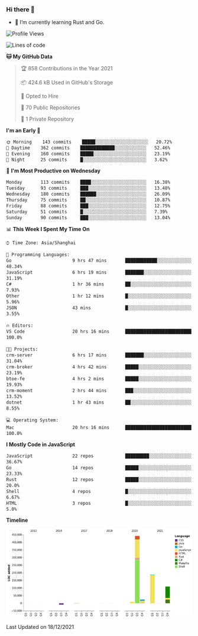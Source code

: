 ### Hi there 👋

- 🌱 I’m currently learning Rust and Go.

<!--START_SECTION:waka-->
![Profile Views](http://img.shields.io/badge/Profile%20Views-12-blue)

![Lines of code](https://img.shields.io/badge/From%20Hello%20World%20I%27ve%20Written-769%20Thousand%20lines%20of%20code-blue)

**🐱 My GitHub Data** 

> 🏆 858 Contributions in the Year 2021
 > 
> 📦 424.6 kB Used in GitHub's Storage 
 > 
> 💼 Opted to Hire
 > 
> 📜 70 Public Repositories 
 > 
> 🔑 1 Private Repository 
 > 
**I'm an Early 🐤** 

```text
🌞 Morning    143 commits    █████░░░░░░░░░░░░░░░░░░░░   20.72% 
🌆 Daytime    362 commits    █████████████░░░░░░░░░░░░   52.46% 
🌃 Evening    160 commits    █████░░░░░░░░░░░░░░░░░░░░   23.19% 
🌙 Night      25 commits     █░░░░░░░░░░░░░░░░░░░░░░░░   3.62%

```
📅 **I'm Most Productive on Wednesday** 

```text
Monday       113 commits    ████░░░░░░░░░░░░░░░░░░░░░   16.38% 
Tuesday      93 commits     ███░░░░░░░░░░░░░░░░░░░░░░   13.48% 
Wednesday    180 commits    ██████░░░░░░░░░░░░░░░░░░░   26.09% 
Thursday     75 commits     ██░░░░░░░░░░░░░░░░░░░░░░░   10.87% 
Friday       88 commits     ███░░░░░░░░░░░░░░░░░░░░░░   12.75% 
Saturday     51 commits     █░░░░░░░░░░░░░░░░░░░░░░░░   7.39% 
Sunday       90 commits     ███░░░░░░░░░░░░░░░░░░░░░░   13.04%

```


📊 **This Week I Spent My Time On** 

```text
⌚︎ Time Zone: Asia/Shanghai

💬 Programming Languages: 
Go                       9 hrs 47 mins       ████████████░░░░░░░░░░░░░   48.34% 
JavaScript               6 hrs 19 mins       ███████░░░░░░░░░░░░░░░░░░   31.19% 
C#                       1 hr 36 mins        ██░░░░░░░░░░░░░░░░░░░░░░░   7.93% 
Other                    1 hr 12 mins        █░░░░░░░░░░░░░░░░░░░░░░░░   5.96% 
JSON                     43 mins             █░░░░░░░░░░░░░░░░░░░░░░░░   3.55%

🔥 Editors: 
VS Code                  20 hrs 16 mins      █████████████████████████   100.0%

🐱‍💻 Projects: 
crm-server               6 hrs 17 mins       ███████░░░░░░░░░░░░░░░░░░   31.04% 
crm-broker               4 hrs 42 mins       █████░░░░░░░░░░░░░░░░░░░░   23.19% 
btoe-fe                  4 hrs 2 mins        █████░░░░░░░░░░░░░░░░░░░░   19.93% 
crm-moment               2 hrs 44 mins       ███░░░░░░░░░░░░░░░░░░░░░░   13.52% 
dotnet                   1 hr 43 mins        ██░░░░░░░░░░░░░░░░░░░░░░░   8.55%

💻 Operating System: 
Mac                      20 hrs 16 mins      █████████████████████████   100.0%

```

**I Mostly Code in JavaScript** 

```text
JavaScript               22 repos            █████████░░░░░░░░░░░░░░░░   36.67% 
Go                       14 repos            █████░░░░░░░░░░░░░░░░░░░░   23.33% 
Rust                     12 repos            █████░░░░░░░░░░░░░░░░░░░░   20.0% 
Shell                    4 repos             █░░░░░░░░░░░░░░░░░░░░░░░░   6.67% 
HTML                     3 repos             █░░░░░░░░░░░░░░░░░░░░░░░░   5.0%

```


**Timeline**

![Chart not found](https://raw.githubusercontent.com/elton/elton/main/charts/bar_graph.png) 


 Last Updated on 18/12/2021
<!--END_SECTION:waka-->

<!--
**elton/elton** is a ✨ _special_ ✨ repository because its `README.md` (this file) appears on your GitHub profile.

Here are some ideas to get you started:

- 🔭 I’m currently working on ...
- 🌱 I’m currently learning ...
- 👯 I’m looking to collaborate on ...
- 🤔 I’m looking for help with ...
- 💬 Ask me about ...
- 📫 How to reach me: ...
- 😄 Pronouns: ...
- ⚡ Fun fact: ...
-->
